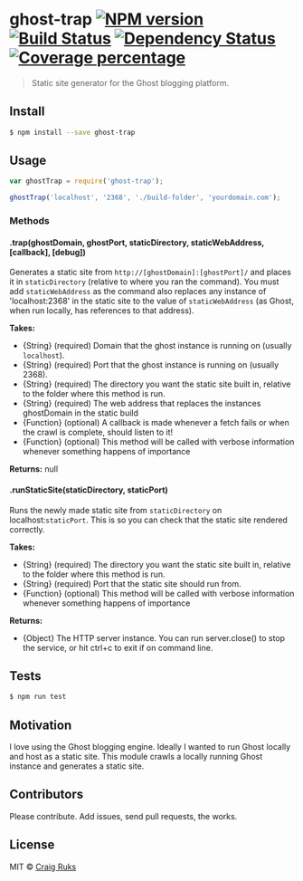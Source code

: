 # ghost-trap [![NPM version][npm-image]][npm-url] [![Build Status][travis-image]][travis-url] [![Dependency Status][daviddm-image]][daviddm-url] [![Coverage percentage][coveralls-image]][coveralls-url]
> Static site generator for the Ghost blogging platform.


## Install

```sh
$ npm install --save ghost-trap
```


## Usage

```js
var ghostTrap = require('ghost-trap');

ghostTrap('localhost', '2368', './build-folder', 'yourdomain.com');
```

### Methods
#### .trap(ghostDomain, ghostPort, staticDirectory, staticWebAddress, [callback], [debug])

Generates a static site from `http://[ghostDomain]:[ghostPort]/` and places it in `staticDirectory` (relative to where you ran the command). You must add `staticWebAddress` as the command also replaces any instance of 'localhost:2368' in the static site to the value of `staticWebAddress` (as Ghost, when run locally, has references to that address).

**Takes:**
- {String} (required) Domain that the ghost instance is running on (usually `localhost`).
- {String} (required) Port that the ghost instance is running on (usually 2368).
- {String} (required) The directory you want the static site built in, relative to the folder where this method is run.
- {String} (required) The web address that replaces the instances ghostDomain in the static build
- {Function} (optional) A callback is made whenever a fetch fails or when the crawl is complete, should listen to it!
- {Function} (optional) This method will be called with verbose information whenever something happens of importance

**Returns:** null

#### .runStaticSite(staticDirectory, staticPort)

Runs the newly made static site from `staticDirectory` on localhost:`staticPort`. This is so you can check that the static site rendered correctly.

**Takes:**
- {String} (required) The directory you want the static site built in, relative to the folder where this method is run.
- {String} (required) Port that the static site should run from.
- {Function} (optional) This method will be called with verbose information whenever something happens of importance

**Returns:**
- {Object} The HTTP server instance. You can run server.close() to stop the service, or hit ctrl+c to exit if on command line.



## Tests
```sh
$ npm run test
```


## Motivation

I love using the Ghost blogging engine. Ideally I wanted to run Ghost locally and host as a static site. This module crawls a locally running Ghost instance and generates a static site.


## Contributors

Please contribute. Add issues, send pull requests, the works.


## License

MIT © [Craig Ruks](craigruks.com)


[npm-image]: https://badge.fury.io/js/ghost-trap.svg
[npm-url]: https://npmjs.org/package/ghost-trap
[travis-image]: https://travis-ci.org/craigruks/ghost-trap.svg?branch=master
[travis-url]: https://travis-ci.org/craigruks/ghost-trap
[daviddm-image]: https://david-dm.org/craigruks/ghost-trap.svg?theme=shields.io
[daviddm-url]: https://david-dm.org/craigruks/ghost-trap
[coveralls-image]: https://coveralls.io/repos/craigruks/ghost-trap/badge.svg
[coveralls-url]: https://coveralls.io/r/craigruks/ghost-trap
